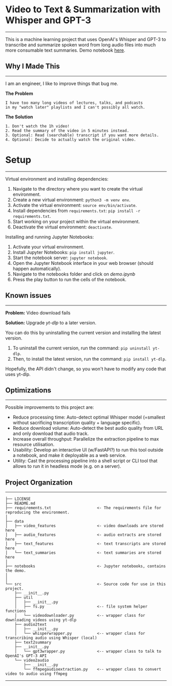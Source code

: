 Video to Text & Summarization with Whisper and GPT-3
==============================

---

This is a machine learning project that uses OpenAI's Whisper and GPT-3 to transcribe and summarize spoken word from long audio files into much more consumable text summaries.
Demo notebook [here](https://github.com/fbcom/audio-to-text-summarizer/blob/main/notebooks/demo.ipynb).

## Why I Made This

---
I am an engineer, I like to improve things that bug me.

**The Problem**

```text 
I have too many long videos of lectures, talks, and podcasts
in my "watch later" playlists and I can't possibly all watch.
```

**The Solution**

```text
1. Don't watch the 1h video!
2. Read the summary of the video in 5 minutes instead.
3. Optional: Read (searchable) transcript if you want more details.
4. Optional: Decide to actually watch the original video. 
```

# Setup

---
Virtual environment and installing dependencies:

1. Navigate to the directory where you want to create the virtual environment.
2. Create a new virtual environment: `python3 -m venv env`.
3. Activate the virtual environment: `source env/bin/activate`.
4. Install dependencies from `requirements.txt`: `pip install -r requirements.txt`.
5. Start working on your project within the virtual environment.
6. Deactivate the virtual environment: `deactivate`.

Installing and running Jupyter Notebooks:

1. Activate your virtual environment.
2. Install Jupyter Notebooks: `pip install jupyter`.
3. Start the notebook server: `jupyter notebook`.
4. Open the Jupyter Notebook interface in your web browser (should happen automatically).
5. Navigate to the notebooks folder and click on _demo.ipynb_
6. Press the play button to run the cells of the notebook.

## Known issues

---

**Problem:** Video download fails

**Solution:** Upgrade _yt-dlp_ to a later version.

You can do this by uninstalling the current version and installing the latest version.

1. To uninstall the current version, run the command: `pip uninstall yt-dlp`.
2. Then, to install the latest version, run the command: `pip install yt-dlp`.

Hopefully, the API didn't change, so you won't have to modify any code that uses yt-dlp.

## Optimizations

---

Possible improvements to this project are:

* Reduce processing time: Auto-detect optimal Whisper model (=smallest without sacrificing transcription quality + language specific).
* Reduce download volume: Auto-detect the best audio quality from URL and only download that audio track.
* Increase overall throughput: Parallelize the extraction pipeline to max resource utilisation.
* Usability: Develop an interactive UI (w/FastAPI?) to run this tool outside a notebook, and make it deployable as a web service.
* Utility: Cast the processing pipeline into a shell script or CLI tool that allows to run it in headless mode (e.g. on a server).

## Project Organization

---

    ├── LICENSE
    ├── README.md
    ├── requirements.txt                    <- The requirements file for reproducing the environment.
    │
    ├── data
    │   ├── video_features                  <- video downloads are stored here
    │   ├── audio_features                  <- audio extracts are stored here
    │   ├── text_features                   <- text transcripts are stored here
    │   └── text_summaries                  <- text summaries are stored here
    │
    ├── notebooks                           <- Jupyter notebooks, contains the demo. 
    │
    │
    └── src                                 <- Source code for use in this project.
        ├── __init__.py         
        ├── util                            
        │   ├── __init__.py
        │   ├── fs.py                       <-- file system helper functions   
        │   └── videodownloader.py          <-- wrapper class for downloading videos using yt-dlp
        ├── audio2text
        │   ├── __init__.py
        │   └── whisperwrapper.py           <-- wrapper class for transcribing audio using Whisper (local)
        ├── text2summary
        ├── __init__.py
        │   └── gpt3wrapper.py              <-- wrapper class to talk to OpenAI's GPT-3 API 
        └── video2audio
            ├── __init__.py
            └── ffmpegaudioextraction.py    <-- wrapper class to convert video to audio using ffmpeg

---
